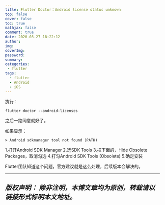 ```yaml
---
title: Flutter Doctor：Android license status unknown
top: false
cover: false
toc: true
mathjax: false
comment: true
date: 2020-03-27 18:22:12
author:
img:
coverImg:
password:
summary:
categories:
 - flutter
tags: 
  - flutter
  - Android
  - iOS
---
```

执行：
```
flutter doctor --android-licenses
```
之后一路同意就好了。

如果显示：
```
> Android sdkmanager tool not found (PATH)
```
1.打开Android SDK Manager
2.选SDK Tools
3.把下面的，Hide Obsolete Packages，取消勾选
4.打勾Android SDK Tools (Obsolete)
5.确定安装

Flutter团队知道这个问题，官方建议就是这么处理，后续版本会解决的。

---
*版权声明：*
*除非注明，本博文章均为原创，转载请以链接形式标明本文地址。*
---